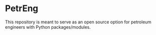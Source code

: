 # PetrEng
This repository is meant to serve as an open source option for petroleum engineers with Python packages/modules.
